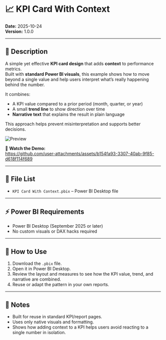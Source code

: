 # 📈 KPI Card With Context

**Date:** 2025-10-24  
**Version:** 1.0.0  

---

## 📝 Description

A simple yet effective **KPI card design** that adds **context** to performance metrics.  
Built with **standard Power BI visuals**, this example shows how to move beyond a single value and help users interpret what’s really happening behind the number.

It combines:  
- A KPI value compared to a prior period (month, quarter, or year)  
- A small **trend line** to show direction over time  
- **Narrative text** that explains the result in plain language  

This approach helps prevent misinterpretation and supports better decisions.

![Preview](../../Images/KPI%20Card%20With%20Context.png)

🎥 **Watch the Demo:**  
https://github.com/user-attachments/assets/b154fa93-3307-40ab-9f85-d618f114f689  

---

## 📂 File List

- `KPI Card With Context.pbix` – Power BI Desktop file  

---

## ⚡ Power BI Requirements

- Power BI Desktop (September 2025 or later)  
- No custom visuals or DAX hacks required  

---

## 🧭 How to Use

1. Download the `.pbix` file.  
2. Open it in Power BI Desktop.  
3. Review the layout and measures to see how the KPI value, trend, and narrative are combined.  
4. Reuse or adapt the pattern in your own reports.  

---

## 📝 Notes

- Built for reuse in standard KPI/report pages.  
- Uses only native visuals and formatting.  
- Shows how adding context to a KPI helps users avoid reacting to a single number in isolation.
